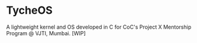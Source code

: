 
# TycheOS
A lightweight kernel and OS developed in C for CoC's Project X Mentorship Program @ VJTI, Mumbai. \[WIP]
    

